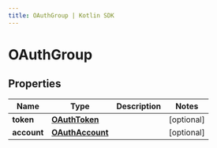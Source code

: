 ```yaml
---
title: OAuthGroup | Kotlin SDK
---
```




# OAuthGroup

## Properties
Name | Type | Description | Notes
------------ | ------------- | ------------- | -------------
**token** | [**OAuthToken**](OAuthToken) |  |  [optional]
**account** | [**OAuthAccount**](OAuthAccount) |  |  [optional]




